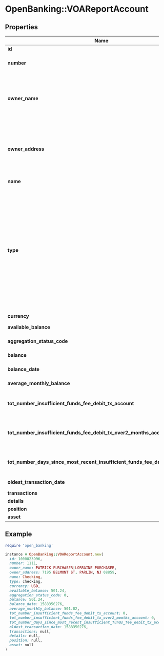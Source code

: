 # OpenBanking::VOAReportAccount

## Properties

| Name | Type | Description | Notes |
| ---- | ---- | ----------- | ----- |
| **id** | **Integer** | The ID of the account | [optional] |
| **number** | **String** | The account number from the institution (all digits except the last four are obfuscated) | [optional] |
| **owner_name** | **String** | The name(s) of the account owner(s). If the owner information is not available, this field will not appear in the report. If the account has multiple owners then all owners will be listed separated by |. | [optional] |
| **owner_address** | **String** | The mailing address of the account owner(s). If the owner information is not available, this field will not appear in the report. If the account has multiple owners then the address of the primary owner will be listed. | [optional] |
| **name** | **String** | The account name from the institution | [optional] |
| **type** | **String** | The list of supported account types. * &#x60;checking&#x60; * &#x60;savings&#x60; * &#x60;moneyMarket&#x60; * &#x60;cd&#x60; * &#x60;investment&#x60; * &#x60;investmentTaxDeferred&#x60; * &#x60;employeeStockPurchasePlan&#x60; * &#x60;ira&#x60; * &#x60;401k&#x60; * &#x60;roth&#x60; * &#x60;403b&#x60; * &#x60;529&#x60; * &#x60;rollover&#x60; * &#x60;ugma&#x60; * &#x60;utma&#x60; * &#x60;keogh&#x60; * &#x60;457&#x60; * &#x60;401a&#x60; * &#x60;brokerageAccount&#x60; * &#x60;educationSavings&#x60; * &#x60;healthSavingsAccount&#x60; * &#x60;nonTaxableBrokerageAccount&#x60; * &#x60;pension&#x60; * &#x60;profitSharingPlan&#x60; * &#x60;roth401k&#x60; * &#x60;sepIRA&#x60; * &#x60;simpleIRA&#x60; * &#x60;thriftSavingsPlan&#x60; * &#x60;variableAnnuity&#x60; | [optional] |
| **currency** | **String** | A currency code for account | [optional] |
| **available_balance** | **Float** | The available balance for the account | [optional] |
| **aggregation_status_code** | **Integer** | The status of the most recent aggregation attempt | [optional] |
| **balance** | **Float** | The cleared balance of the account as-of balanceDate | [optional] |
| **balance_date** | **Integer** | A timestamp showing when the balance was captured | [optional] |
| **average_monthly_balance** | **Float** | The average monthly balance of this account | [optional] |
| **tot_number_insufficient_funds_fee_debit_tx_account** | **Integer** | The count for the total number of insufficient funds transactions, based on the &#x60;fromDate&#x60; of the report. | [optional] |
| **tot_number_insufficient_funds_fee_debit_tx_over2_months_account** | **Integer** | The count for the total number of insufficient funds transactions for the last two months, based on the &#x60;fromDate&#x60; of the report. | [optional] |
| **tot_number_days_since_most_recent_insufficient_funds_fee_debit_tx_account** | **Integer** | The number of days since the most recent insufficient funds transaction, based on the &#x60;fromDate&#x60; of the report. | [optional] |
| **oldest_transaction_date** | **Integer** | The oldest transaction date of this account. | [optional] |
| **transactions** | [**Array&lt;ReportTransactionNewTxBased&gt;**](ReportTransactionNewTxBased.md) | a list of transaction records | [optional] |
| **details** | [**AccountDetailsTxBased**](AccountDetailsTxBased.md) |  | [optional] |
| **position** | [**ReportAccountPosition**](ReportAccountPosition.md) |  | [optional] |
| **asset** | [**PrequalificationReportAssetSummary**](PrequalificationReportAssetSummary.md) |  | [optional] |

## Example

```ruby
require 'open_banking'

instance = OpenBanking::VOAReportAccount.new(
  id: 1000023996,
  number: 1111,
  owner_name: PATRICK PURCHASER|LORRAINE PURCHASER,
  owner_address: 7195 BELMONT ST. PARLIN, NJ 08859,
  name: Checking,
  type: checking,
  currency: USD,
  available_balance: 501.24,
  aggregation_status_code: 0,
  balance: 501.24,
  balance_date: 1588350276,
  average_monthly_balance: 501.02,
  tot_number_insufficient_funds_fee_debit_tx_account: 0,
  tot_number_insufficient_funds_fee_debit_tx_over2_months_account: 0,
  tot_number_days_since_most_recent_insufficient_funds_fee_debit_tx_account: 120,
  oldest_transaction_date: 1588350276,
  transactions: null,
  details: null,
  position: null,
  asset: null
)
```

